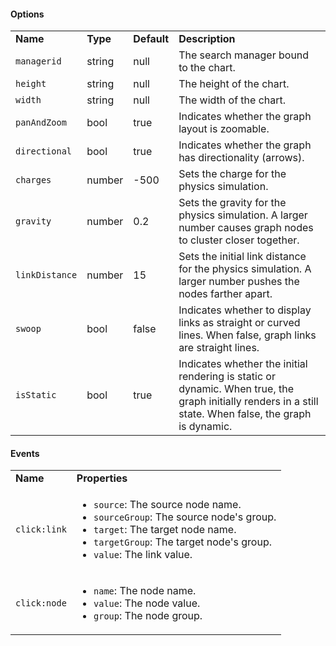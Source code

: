 <h4>Options</h4>
<table class="table table-striped table-bordered">
    <tbody>
    <tr>
        <td><b>Name</b></td>
        <td><b>Type</b></td>
        <td><b>Default</b></td>
        <td><b>Description</b></td>
    </tr>
    <tr>
        <td><code>managerid</code></td>
        <td>string</td>
        <td>null</td>
        <td>The search manager bound to the chart.</td>
    </tr>
    <tr>
        <td><code>height</code></td>
        <td>string</td>
        <td>null</td>
        <td>The height of the chart.</td>
    </tr>
    <tr>
        <td><code>width</code></td>
        <td>string</td>
        <td>null</td>
        <td>The width of the chart.</td>
    </tr>
    <tr>
        <td><code>panAndZoom</code></td>
        <td>bool</td>
        <td>true</td>
        <td>Indicates whether the graph layout is zoomable.</td>
    </tr>
    <tr>
        <td><code>directional</code></td>
        <td>bool</td>
        <td>true</td>
        <td>Indicates whether the graph has directionality (arrows).</td>
    </tr>
    <tr>
        <td><code>charges</code></td>
        <td>number</td>
        <td>-500</td>
        <td>Sets the charge for the physics simulation.</td>
    </tr>
    <tr>
        <td><code>gravity</code></td>
        <td>number</td>
        <td>0.2</td>
        <td>Sets the gravity for the physics simulation. A larger number causes graph nodes to cluster closer together.</td>
    </tr>
    <tr>
        <td><code>linkDistance</code></td>
        <td>number</td>
        <td>15</td>
        <td>Sets the initial link distance for the physics simulation. A larger number pushes the nodes farther apart.</td>
    </tr>
    <tr>
        <td><code>swoop</code></td>
        <td>bool</td>
        <td>false</td>
        <td>Indicates whether to display links as straight or curved lines. When false, graph links are straight lines.</td>
    </tr>
    <tr>
        <td><code>isStatic</code></td>
        <td>bool</td>
        <td>true</td>
        <td>Indicates whether the initial rendering is static or dynamic. When true, the graph initially renders in a still state. When false, the graph is dynamic.</td>
    </tr>
    </tbody>
</table>
<h4>Events</h4>
<table class="table table-striped table-bordered">
    <tbody>
    <tr>
        <td><b>Name</b></td>
        <td><b>Properties</b></td>
    </tr>
    <tr>
        <td><code>click:link</code></td>
        <td>
        <ul>
            <li><code>source</code>: The source node name.</li>
            <li><code>sourceGroup</code>: The source node's group.</li>
            <li><code>target</code>: The target node name.</li>
            <li><code>targetGroup</code>: The target node's group.</li>
            <li><code>value</code>: The link value.</li>
            </ul>
        </td>
    </tr>
    <tr>
        <td><code>click:node</code></td>
        <td>
        <ul>
            <li><code>name</code>: The node name.</li>
            <li><code>value</code>: The node value.</li>
            <li><code>group</code>: The node group.</li>
        </ul>
        </td>
    </tr>
    </tbody>
</table>
